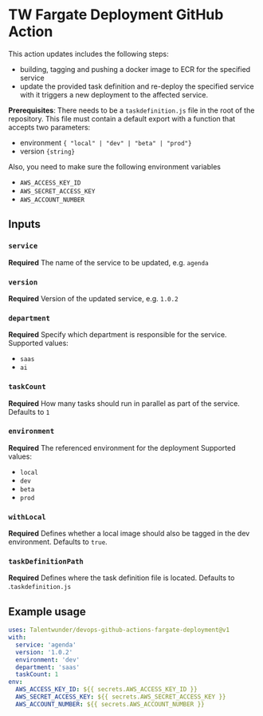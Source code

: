# TW Fargate Deployment GitHub Action 

This action updates includes the following steps:
- building, tagging and pushing a docker image to ECR for the specified service
- update the provided task definition and re-deploy the specified service with it
triggers a new deployment to the affected service.

**Prerequisites**: There needs to be a `taskdefinition.js` file in the root of the repository.
This file must contain a default export with a function that accepts two parameters:
- environment `{ "local" | "dev" | "beta" | "prod"}`
- version `{string}`
    
Also, you need to make sure the following environment variables
- `AWS_ACCESS_KEY_ID`
- `AWS_SECRET_ACCESS_KEY`
- `AWS_ACCOUNT_NUMBER`

## Inputs

### `service`

**Required** The name of the service to be updated, e.g. `agenda`

### `version`

**Required** Version of the updated service, e.g. `1.0.2`

### `department`

**Required** Specify which department is responsible for the service.
Supported values:
 - `saas`
 - `ai`

### `taskCount`

**Required** How many tasks should run in parallel as part of the service.
Defaults to `1`

### `environment`

**Required** The referenced environment for the deployment
Supported values:
 - `local`
 - `dev`
 - `beta`
 - `prod`
 
 ### `withLocal`
 
 **Required** Defines whether a local image should also be tagged in the dev environment. Defaults to `true`.

### `taskDefinitionPath`
 
 **Required** Defines where the task definition file is located. Defaults to .`taskdefinition.js`

## Example usage

```yaml
uses: Talentwunder/devops-github-actions-fargate-deployment@v1
with:
  service: 'agenda'
  version: '1.0.2'
  environment: 'dev'
  department: 'saas'
  taskCount: 1
env:
  AWS_ACCESS_KEY_ID: ${{ secrets.AWS_ACCESS_KEY_ID }}
  AWS_SECRET_ACCESS_KEY: ${{ secrets.AWS_SECRET_ACCESS_KEY }}
  AWS_ACCOUNT_NUMBER: ${{ secrets.AWS_ACCOUNT_NUMBER }}
```

